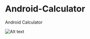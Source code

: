 # Android-Calculator
Android Calculator 

![Alt text](/master/images/a.jpg?raw=true "Optional Title")

